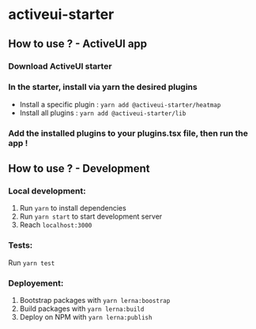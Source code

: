 # activeui-starter

## How to use ? - ActiveUI app

### Download ActiveUI starter

### In the starter, install via yarn the desired plugins
- Install a specific plugin : `yarn add @activeui-starter/heatmap`
- Install all plugins : `yarn add @activeui-starter/lib`

### Add the installed plugins to your plugins.tsx file, then run the app !

## How to use ? - Development

### Local development:

1) Run `yarn` to install dependencies
2) Run `yarn start` to start development server
3) Reach `localhost:3000`

### Tests:

Run `yarn test`

### Deployement:

1) Bootstrap packages with `yarn lerna:boostrap`
2) Build packages with `yarn lerna:build`
3) Deploy on NPM with `yarn lerna:publish`
